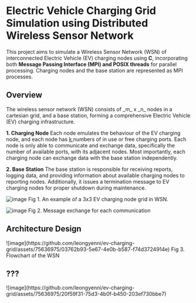 <h1>Electric Vehicle Charging Grid Simulation using Distributed Wireless Sensor Network</h1>

This project aims to simulate a Wireless Sensor Network (WSN) of interconnected Electric Vehicle (EV) charging nodes using **C**, incorporating both **Message Passing Interface (MPI) and POSIX threads** for parallel processing. Charging nodes and the base station are represented as MPI processes.

<h2>Overview</h2>
The wireless sensor network (WSN) consists of _m_ x _n_ nodes in a cartesian grid, and a base station, forming a comprehensive Electric Vehicle (EV) charging infrastructure.

**1. Charging Node**
Each node emulates the behaviour of the EV charging node, and each node has <u> k </u> numbers of in use or free charging ports. Each node is only able to communicate and exchange data, specifically the number of available ports, with its adjacent nodes. Most importantly, each charging node can exchange data with the base station independently.

**2. Base Station**
The base station is responsible for receiving reports, logging data, and providing information about available charging nodes to reporting nodes. Additionally, it issues a termination message to EV charging nodes for proper shutdown during maintenance.

![image](https://github.com/leongyenni/ev-charging-grid/assets/75636975/b884fc26-5f26-4464-9168-e1b82d232df8)
Fig 1. An example of a 3x3 EV charging node grid in WSN.

![image](https://github.com/leongyenni/ev-charging-grid/assets/75636975/0fe11b3e-82c4-455b-8f1b-82dd08341d1d)
Fig 2. Message exchange for each communication

<h2>Architecture Design</h2>
![image](https://github.com/leongyenni/ev-charging-grid/assets/75636975/03762b93-5e67-4e0b-b587-f74d3724914e)
Fig 3. Flowchart of the WSN


<h2>???</h2>
![image](https://github.com/leongyenni/ev-charging-grid/assets/75636975/20f59f31-75d3-4b0f-b450-203ef730bbe7)


